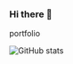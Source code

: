 ### Hi there 👋
portfolio


















![GitHub stats](https://github-readme-stats.vercel.app/api?username=sahashemip&show_icons=true&theme=radical)
